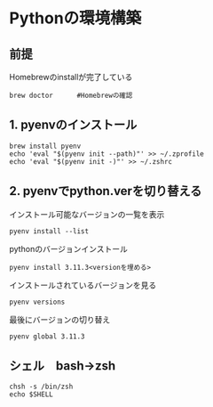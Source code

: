 # Pythonの環境構築
## 前提
Homebrewのinstallが完了している
```
brew doctor      #Homebrewの確認
```
## 1. pyenvのインストール
```
brew install pyenv
echo 'eval "$(pyenv init --path)"' >> ~/.zprofile
echo 'eval "$(pyenv init -)"' >> ~/.zshrc
```
## 2. pyenvでpython.verを切り替える
インストール可能なバージョンの一覧を表示
```
pyenv install --list
```
pythonのバージョンインストール
```
pyenv install 3.11.3<versionを埋める>
```
インストールされているバージョンを見る
```
pyenv versions
```
最後にバージョンの切り替え
```
pyenv global 3.11.3
```

## シェル　bash→zsh
```
chsh -s /bin/zsh
echo $SHELL
```
